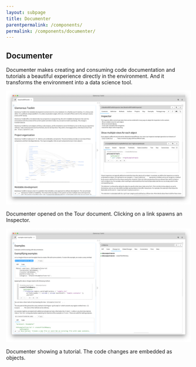 ```yaml
---
layout: subpage
title: Documenter
parentpermalink: /components/
permalink: /components/documenter/
---
```


<section id="documenter">
	<div class="container pt-5 pb-5 jumbotron-small">
    	<div class="row">
      		<div class="col-md-12">
      			<h1>Documenter</h1>
		        <p class="lead">Documenter makes creating and consuming code documentation and tutorials a beautiful experience directly in the environment. And it transforms the environment into a data science tool.</p>
						<div class="sample">
		          <img src="/assets/pictures/gtr-documenter-baseline-gt.png">
		          <div class="picture-caption">
		            <p>Documenter opened on the Tour document. Clicking on a link spawns an Inspector.</p>
		          </div>
		        </div>
		        <div class="sample">
		          <img src="/assets/pictures/gtr-documenter-examples-tutorial.png">
		          <div class="picture-caption">
		            <p>Documenter showing a tutorial. The code changes are embedded as objects.</p>
		          </div>
		        </div>
		<!--         <div class="sample">
		          <img src="/assets/pictures/gtr-documenter-class-comment.png">
		          <div class="picture-caption">
		            <p>Documenter tranforms the class comment into a live document.</p>
		          </div>
		        </div> -->
      		</div>
    	</div>
	</div>
</section>